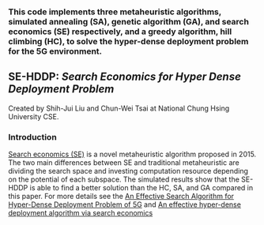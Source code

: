 ### This code implements three metaheuristic algorithms, simulated annealing (SA), genetic algorithm (GA), and search economics (SE) respectively, and a greedy algorithm, hill climbing (HC), to solve the hyper-dense deployment problem for the 5G environment.

## SE-HDDP: *Search Economics for Hyper Dense Deployment Problem*
Created by Shih-Jui Liu and Chun-Wei Tsai at National Chung Hsing University CSE.

### Introduction
[Search economics (SE)](https://doi.org/10.1109/SMC.2015.447) is a novel metaheuristic algorithm proposed in 2015. The two main differences between SE and traditional metaheuristic are dividing the search space and investing computation resource depending on the potential of each subspace. The simulated results show that the SE-HDDP is able to find a better solution than the HC, SA, and GA compared in this paper. For more details see the [An Effective Search Algorithm for Hyper-Dense Deployment Problem of 5G](https://doi.org/10.1016/j.procs.2018.10.161) and [An effective hyper-dense deployment algorithm via search economics](https://doi.org/10.1007/s12652-019-01353-8)

